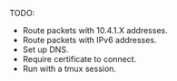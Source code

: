 TODO:
- Route packets with 10.4.1.X addresses.
- Route packets with IPv6 addresses.
- Set up DNS.
- Require certificate to connect.
- Run with a tmux session.
